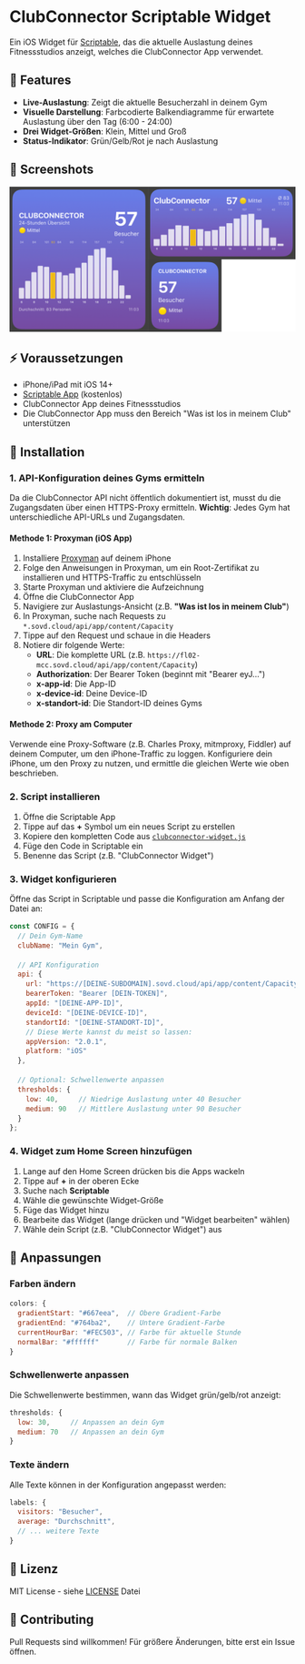 # ClubConnector Scriptable Widget

Ein iOS Widget für [Scriptable](https://scriptable.app), das die aktuelle Auslastung deines Fitnessstudios anzeigt, welches die ClubConnector App verwendet.

## 📱 Features

- **Live-Auslastung**: Zeigt die aktuelle Besucherzahl in deinem Gym
- **Visuelle Darstellung**: Farbcodierte Balkendiagramme für erwartete Auslastung über den Tag (6:00 - 24:00)
- **Drei Widget-Größen**: Klein, Mittel und Groß
- **Status-Indikator**: Grün/Gelb/Rot je nach Auslastung

## 📸 Screenshots

<img src="images/preview.PNG" alt="Widget Preview" />


## ⚡ Voraussetzungen

- iPhone/iPad mit iOS 14+
- [Scriptable App](https://apps.apple.com/de/app/scriptable/id1405459188) (kostenlos)
- ClubConnector App deines Fitnessstudios
- Die ClubConnector App muss den Bereich "Was ist los in meinem Club" unterstützen

## 🚀 Installation

### 1. API-Konfiguration deines Gyms ermitteln

Da die ClubConnector API nicht öffentlich dokumentiert ist, musst du die Zugangsdaten über einen HTTPS-Proxy ermitteln. **Wichtig**: Jedes Gym hat unterschiedliche API-URLs und Zugangsdaten.

#### Methode 1: Proxyman (iOS App)

1. Installiere [Proxyman](https://apps.apple.com/de/app/proxyman/id1551292695) auf deinem iPhone
2. Folge den Anweisungen in Proxyman, um ein Root-Zertifikat zu installieren und HTTPS-Traffic zu entschlüsseln
3. Starte Proxyman und aktiviere die Aufzeichnung
4. Öffne die ClubConnector App
5. Navigiere zur Auslastungs-Ansicht (z.B. **"Was ist los in meinem Club"**)
6. In Proxyman, suche nach Requests zu `*.sovd.cloud/api/app/content/Capacity`
7. Tippe auf den Request und schaue in die Headers
8. Notiere dir folgende Werte:
   - **URL**: Die komplette URL (z.B. `https://fl02-mcc.sovd.cloud/api/app/content/Capacity`)
   - **Authorization**: Der Bearer Token (beginnt mit "Bearer eyJ...")
   - **x-app-id**: Die App-ID
   - **x-device-id**: Deine Device-ID
   - **x-standort-id**: Die Standort-ID deines Gyms

#### Methode 2: Proxy am Computer

Verwende eine Proxy-Software (z.B. Charles Proxy, mitmproxy, Fiddler) auf deinem Computer, um den iPhone-Traffic zu loggen. Konfiguriere dein iPhone, um den Proxy zu nutzen, und ermittle die gleichen Werte wie oben beschrieben.

### 2. Script installieren

1. Öffne die Scriptable App
2. Tippe auf das **+** Symbol um ein neues Script zu erstellen
3. Kopiere den kompletten Code aus [`clubconnector-widget.js`](clubconnector-widget.js)
4. Füge den Code in Scriptable ein
5. Benenne das Script (z.B. "ClubConnector Widget")

### 3. Widget konfigurieren

Öffne das Script in Scriptable und passe die Konfiguration am Anfang der Datei an:

```javascript
const CONFIG = {
  // Dein Gym-Name
  clubName: "Mein Gym",

  // API Konfiguration
  api: {
    url: "https://[DEINE-SUBDOMAIN].sovd.cloud/api/app/content/Capacity",
    bearerToken: "Bearer [DEIN-TOKEN]",
    appId: "[DEINE-APP-ID]",
    deviceId: "[DEINE-DEVICE-ID]",
    standortId: "[DEINE-STANDORT-ID]",
    // Diese Werte kannst du meist so lassen:
    appVersion: "2.0.1",
    platform: "iOS"
  },

  // Optional: Schwellenwerte anpassen
  thresholds: {
    low: 40,     // Niedrige Auslastung unter 40 Besucher
    medium: 90   // Mittlere Auslastung unter 90 Besucher
  }
};
```

### 4. Widget zum Home Screen hinzufügen

1. Lange auf den Home Screen drücken bis die Apps wackeln
2. Tippe auf **+** in der oberen Ecke
3. Suche nach **Scriptable**
4. Wähle die gewünschte Widget-Größe
5. Füge das Widget hinzu
6. Bearbeite das Widget (lange drücken und "Widget bearbeiten" wählen)
7. Wähle dein Script (z.B. "ClubConnector Widget") aus

## 🎨 Anpassungen

### Farben ändern

```javascript
colors: {
  gradientStart: "#667eea",  // Obere Gradient-Farbe
  gradientEnd: "#764ba2",    // Untere Gradient-Farbe
  currentHourBar: "#FEC503", // Farbe für aktuelle Stunde
  normalBar: "#ffffff"       // Farbe für normale Balken
}
```

### Schwellenwerte anpassen

Die Schwellenwerte bestimmen, wann das Widget grün/gelb/rot anzeigt:

```javascript
thresholds: {
  low: 30,     // Anpassen an dein Gym
  medium: 70   // Anpassen an dein Gym
}
```

### Texte ändern

Alle Texte können in der Konfiguration angepasst werden:

```javascript
labels: {
  visitors: "Besucher",
  average: "Durchschnitt",
  // ... weitere Texte
}
```

## 📝 Lizenz

MIT License - siehe [LICENSE](LICENSE) Datei

## 🤝 Contributing

Pull Requests sind willkommen! Für größere Änderungen, bitte erst ein Issue öffnen.